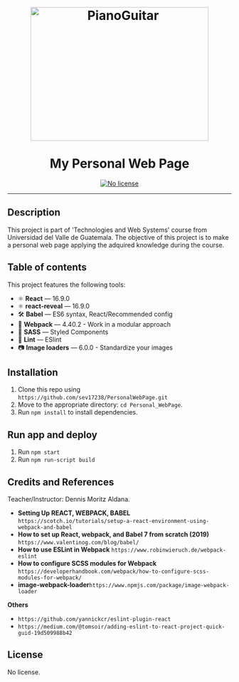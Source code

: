 <h1 align="center">
<br>
  <!--<img src="https://www.cmuse.org/wp-content/uploads/2019/05/Piano-and-Guitar-Duets.jpg" alt="PianoGuitar" width="512" height="312">--> 
    <!--<img src="https://terryvargo.files.wordpress.com/2011/11/piano-guitar-drums-resampled.jpg?w=1200" alt="PianoGuitar" width="512" height="312">-->
    <img src="https://terryvargo.files.wordpress.com/2011/11/piano-guitar-drums-resampled.jpg" alt="PianoGuitar" width="400" height="300">
<br>
<br>
My Personal Web Page
</h1>
    
<p align="center">
  
  <a href="https://opensource.org/licenses/MIT">
    <img src="https://img.shields.io/static/v1?label=License&message=NoLicense&color=<COLOR>" alt="No license">
  </a>
</p>

<!--<p align="center">College project. :mortar_board:</p>-->

<hr />

## Description
This project is part of 'Technologies and Web Systems' course from Universidad del Valle de Guatemala. The objective of this project is to make a personal web page applying the adquired knowledge during the course. 

## Table of contents

This project features the following tools:

- ⚛ **React** — 16.9.0
- ⚛ **react-reveal** — 16.9.0
- 🛠 **Babel** — ES6 syntax, React/Recommended config
- 🚀 **Webpack**  — 4.40.2 - Work in a modular approach
- 💅 **SASS** — Styled Components
- 💖 **Lint** — ESlint
- :camera: **Image loaders** — 6.0.0 - Standardize your images 

## Installation
1. Clone this repo using `https://github.com/sev17238/PersonalWebPage.git`
2. Move to the appropriate directory: `cd Personal_WebPage`.<br />
3. Run `npm install` to install dependencies.<br />

## Run app and deploy
1. Run `npm start`
2. Run `npm run-script build`
## Credits and References
Teacher/Instructor: Dennis Moritz Aldana.

- **Setting Up REACT, WEBPACK, BABEL** `https://scotch.io/tutorials/setup-a-react-environment-using-webpack-and-babel`
- **How to set up React, webpack, and Babel 7 from scratch (2019)** `https://www.valentinog.com/blog/babel/`
- **How to use ESLint in Webpack** `https://www.robinwieruch.de/webpack-eslint`
- **How to configure SCSS modules for Webpack** `https://developerhandbook.com/webpack/how-to-configure-scss-modules-for-webpack/`
- **image-webpack-loader**`https://www.npmjs.com/package/image-webpack-loader`
  
**Others**
- `https://github.com/yannickcr/eslint-plugin-react`
- `https://medium.com/@tomsoir/adding-eslint-to-react-project-quick-guid-19d509988b42`

## License
No license.
